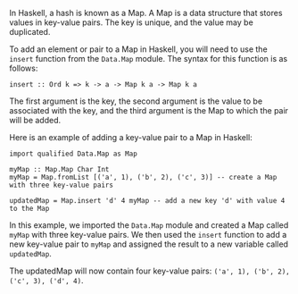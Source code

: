 In Haskell, a hash is known as a Map. A Map is a data structure that stores values in key-value pairs. The key is unique, and the value may be duplicated.

To add an element or pair to a Map in Haskell, you will need to use the `insert` function from the `Data.Map` module. The syntax for this function is as follows:

```
insert :: Ord k => k -> a -> Map k a -> Map k a
```
The first argument is the key, the second argument is the value to be associated with the key, and the third argument is the Map to which the pair will be added.

Here is an example of adding a key-value pair to a Map in Haskell:

```
import qualified Data.Map as Map

myMap :: Map.Map Char Int
myMap = Map.fromList [('a', 1), ('b', 2), ('c', 3)] -- create a Map with three key-value pairs

updatedMap = Map.insert 'd' 4 myMap -- add a new key 'd' with value 4 to the Map

```

In this example, we imported the `Data.Map` module and created a Map called `myMap` with three key-value pairs. We then used the `insert` function to add a new key-value pair to `myMap` and assigned the result to a new variable called `updatedMap`.

The updatedMap will now contain four key-value pairs: `('a', 1), ('b', 2), ('c', 3), ('d', 4)`.